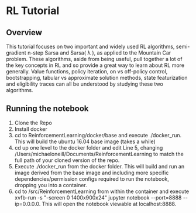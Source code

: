 # RL Tutorial

## Overview

This tutorial focuses on two important and widely used RL algorithms, semi-gradient n-step Sarsa and Sarsa( λ ), as applied to the Mountain Car problem. These algorithms, aside from being useful, pull together a lot of the key concepts in RL and so provide a great way to learn about RL more generally. Value functions, policy iteration, on vs off-policy control, bootstrapping, tabular vs approximate solution methods, state featurization and eligibility traces can all be understood by studying these two algorithms.

## Running the notebook

1. Clone the Repo
2. Install docker
3. cd to ReinforcementLearning/docker/base and execute ./docker_run. This will build the ubuntu 16.04 base image (takes a while)
3. cd up one level to the docker folder and edit Line 5, changing /Users/michaeloneill/Documents/ReinforcementLearning to match the full path of your cloned version of the repo.
4. Execute ./docker_run from the docker folder. This will build and run an image derived from the base image and including more specific dependencies/permission configs required to run the notebook, dropping you into a container.
4. cd to /src/ReinforcementLearning from within the container and execute xvfb-run -s "-screen 0 1400x900x24" jupyter notebook --port=8888 --ip=0.0.0.0. This will open the notebook viewable at localhost:8888.
